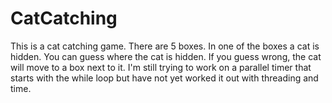 # CatCatching
This is a cat catching game. There are 5 boxes. In one of the boxes a cat is hidden. You can guess where the cat is hidden. If you guess wrong, the cat will move to a box next to it. I'm still trying to work on a parallel timer that starts with the while loop but have not yet worked it out with threading and time.
